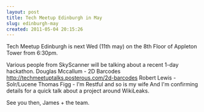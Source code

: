 ```yaml
---
layout: post
title: Tech Meetup Edinburgh in May
slug: edinburgh-may
created: 2011-05-04 20:15:26
---
```


Tech Meetup Edinburgh is next Wed (11th may) on the 8th Floor of Appleton Tower from 6:30pm.

Various people from SkyScanner will be talking about a recent 1-day hackathon.
Douglas Mccallum - 2D Barcodes http://techmeetuptalks.posterous.com/2d-barcodes
Robert Lewis - Solr/Lucene
Thomas Figg - I'm Restful and so is my wife
And I'm confirming details for a quick talk about a project around WikiLeaks.

See you then,
James + the team.
